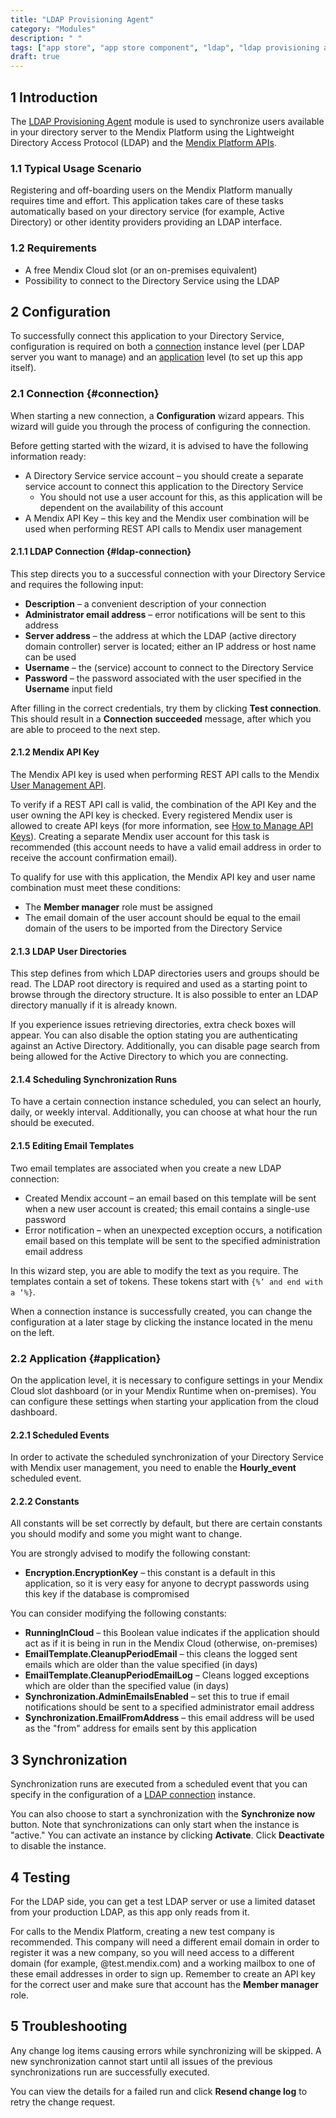 ```yaml
---
title: "LDAP Provisioning Agent"
category: "Modules"
description: " "
tags: ["app store", "app store component", "ldap", "ldap provisioning agent"]
draft: true
---
```


## 1 Introduction

The [LDAP Provisioning Agent](https://appstore.home.mendix.com/link/app/1218/) module is used to synchronize users available in your directory server to the Mendix Platform using the Lightweight Directory Access Protocol (LDAP) and the [Mendix Platform APIs](/apidocs-mxsdk/apidocs/). 

### 1.1 Typical Usage Scenario

Registering and off-boarding users on the Mendix Platform manually requires time and effort. This application takes care of these tasks automatically based on your directory service (for example, Active Directory) or other identity providers providing an LDAP interface.

### 1.2 Requirements

* A free Mendix Cloud slot (or an on-premises equivalent)
* Possibility to connect to the Directory Service using the LDAP

## 2 Configuration

To successfully connect this application to your Directory Service, configuration is required on both a [connection](#connection) instance level (per LDAP server you want to manage) and an [application](#application) level (to set up this app itself).

### 2.1 Connection {#connection}

When starting a new connection, a **Configuration** wizard appears. This wizard will guide you through the process of configuring the connection. 

Before getting started with the wizard, it is advised to have the following information ready:

* A Directory Service service account – you should create a separate service account to connect this application to the Directory Service
	* You should not use a user account for this, as this application will be dependent on the availability of this account
* A Mendix API Key – this key and the Mendix user combination will be used when performing REST API calls to Mendix user management

#### 2.1.1 LDAP Connection {#ldap-connection}

This step directs you to a successful connection with your Directory Service and requires the following input:

* **Description** – a convenient description of your connection 
* **Administrator email address** – error notifications will be sent to this address
* **Server address** – the address at which the LDAP (active directory domain controller) server is located; either an IP address or host name can be used
* **Username** – the (service) account to connect to the Directory Service
* **Password** – the password associated with the user specified in the **Username** input field

After filling in the correct credentials, try them by clicking **Test connection**. This should result in a **Connection succeeded** message, after which you are able to proceed to the next step.

#### 2.1.2 Mendix API Key

The Mendix API key is used when performing REST API calls to the Mendix [User Management API](/apidocs-mxsdk/apidocs/user-management-api). 

To verify if a REST API call is valid, the combination of the API Key and the user owning the API key is checked. Every registered Mendix user is allowed to create API keys (for more information, see [How to Manage API Keys](/developerportal/settings/api-key)). Creating a separate Mendix user account for this task is recommended (this account needs to have a valid email address in order to receive the account confirmation email).

To qualify for use with this application, the Mendix API key and user name combination must meet these conditions:

* The **Member manager** role must be assigned
* The email domain of the user account should be equal to the email domain of the users to be imported from the Directory Service

#### 2.1.3 LDAP User Directories

This step defines from which LDAP directories users and groups should be read. The LDAP root directory is required and used as a starting point to browse through the directory structure. It is also possible to enter an LDAP directory manually if it is already known.

If you experience issues retrieving directories, extra check boxes will appear. You can also disable the option stating you are authenticating against an Active Directory. Additionally, you can disable page search from being allowed for the Active Directory to which you are connecting.

#### 2.1.4 Scheduling Synchronization Runs

To have a certain connection instance scheduled, you can select an hourly, daily, or weekly interval. Additionally, you can choose at what hour the run should be executed.

#### 2.1.5 Editing Email Templates

Two email templates are associated when you create a new LDAP connection:

* Created Mendix account – an email based on this template will be sent when a new user account is created; this email contains a single-use password
* Error notification – when an unexpected exception occurs, a notification email based on this template will be sent to the specified administration email address

In this wizard step, you are able to modify the text as you require. The templates contain a set of tokens. These tokens start with `{%’ and end with a ‘%}`.

When a connection instance is successfully created, you can change the configuration at a later stage by clicking the instance located in the menu on the left.

### 2.2 Application {#application}

On the application level, it is necessary to configure settings in your Mendix Cloud slot dashboard (or in your Mendix Runtime when on-premises). You can configure these settings when starting your application from the cloud dashboard.

#### 2.2.1 Scheduled Events

In order to activate the scheduled synchronization of your Directory Service with Mendix user management, you need to enable the **Hourly_event** scheduled event.

#### 2.2.2 Constants

All constants will be set correctly by default, but there are certain constants you should modify and some you might want to change.

You are strongly advised to modify the following constant:

* **Encryption.EncryptionKey** – this constant is a default in this application, so it is very easy for anyone to decrypt passwords using this key if the database is compromised

You can consider modifying the following constants:

* **RunningInCloud** – this Boolean value indicates if the application should act as if it is being in run in the Mendix Cloud (otherwise, on-premises)
* **EmailTemplate.CleanupPeriodEmail** – this cleans the logged sent emails which are older than the value specified (in days)
* **EmailTemplate.CleanupPeriodEmailLog** – Cleans logged exceptions which are older than the specified value (in days)
* **Synchronization.AdminEmailsEnabled** – set this to true if email notifications should be sent to a specified administrator email address
* **Synchronization.EmailFromAddress** – this email address will be used as the "from" address for emails sent by this application

## 3 Synchronization

Synchronization runs are executed from a scheduled event that you can specify in the configuration of a [LDAP connection](#ldap-connection) instance.

You can also choose to start a synchronization with the **Synchronize now** button. Note that synchronizations can only start when the instance is "active." You can activate an instance by clicking **Activate**. Click **Deactivate** to disable the instance.

## 4 Testing

For the LDAP side, you can get a test LDAP server or use a limited dataset from your production LDAP, as this app only reads from it.

For calls to the Mendix Platform, creating a new test company is recommended. This company will need a different email domain in order to register it was a new company, so you will need access to a different domain (for example, @test.mendix.com) and a working mailbox to one of these email addresses in order to sign up. Remember to create an API key for the correct user and make sure that account has the **Member manager** role.

## 5 Troubleshooting

Any change log items causing errors while synchronizing will be skipped. A new synchronization cannot start until all issues of the previous synchronizations run are successfully executed.

You can view the details for a failed run and click **Resend change log** to retry the change request.
